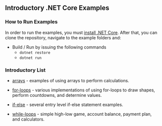 ## Introductory .NET Core Examples

### How to Run Examples

In order to run the examples, you must [install .NET Core](https://www.microsoft.com/net/learn/get-started/windows).
After that, you can clone the repository, navigate to the example folders and:

* Build / Run by issuing the following commands
	* `dotnet restore`
	* `dotnet run`

### Introductory List

* [arrays](https://github.com/KI7MT/dotnet-core-examples/tree/master/Introductory/arrays) - examples of using arrays to perform calculations.

* [for-loops](https://github.com/KI7MT/dotnet-core-examples/tree/master/Introductory/for-loops) - various implementations of using for-loops to
draw shapes, perform countdowns, and determine values.

* [if-else](https://github.com/KI7MT/dotnet-core-examples/tree/master/Introductory/if-else) - several entry level if-else statement examples.

* [while-loops](https://github.com/KI7MT/dotnet-core-examples/tree/master/Introductory/while-loops) - simple high-low game, account balance, payment plan, and calculators.